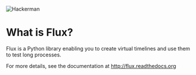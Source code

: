 ![Hackerman](https://www.gravatar.com/avatar/2090713a50fcdae69b802e73815000a4?s=328&d=identicon&r=PG ) 


# What is Flux?
Flux is a Python library enabling you to create virtual timelines and use them to test long processes.

For more details, see the documentation at http://flux.readthedocs.org
